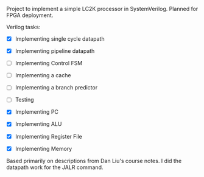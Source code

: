 Project to implement a simple LC2K processor in SystemVerilog. Planned for FPGA deployment.

Verilog tasks:
- [x] Implementing single cycle datapath
- [x] Implementing pipeline datapath
- [ ] Implementing Control FSM
- [ ] Implementing a cache
- [ ] Implementing a branch predictor
- [ ] Testing

- [x] Implementing PC
- [x] Implementing ALU
- [x] Implementing Register File
- [x] Implementing Memory


Based primarily on descriptions from Dan Liu's course notes. 
I did the datapath work for the JALR command.
